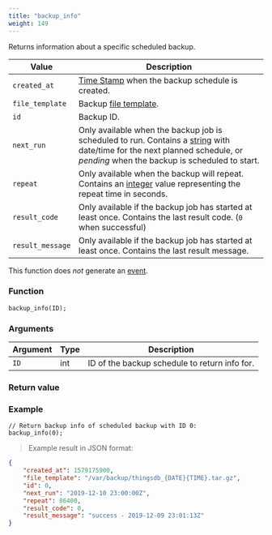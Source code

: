 ```yaml
---
title: "backup_info"
weight: 149
---
```



Returns information about a specific scheduled backup.

Value | Description
------- | -----------
`created_at` | [Time Stamp](https://wikipedia.org/wiki/Unix_time) when the backup schedule is created.
`file_template` | Backup [file template](../new_backup#file-template).
`id` | Backup ID.
`next_run` | Only available when the backup job is scheduled to run. Contains a [string](../../data-types/str) with date/time for the next planned schedule, or *pending* when the backup is scheduled to start.
`repeat` | Only available when the backup will repeat. Contains an [integer](../../data-types/int) value representing the repeat time in seconds.
`result_code` | Only available if the backup job has started at least once. Contains the last result code. (`0` when successful)
`result_message` | Only available if the backup job has started at least once. Contains the last result message.

This function does *not* generate an [event](../../overview/events).

### Function

`backup_info(ID);`

### Arguments

Argument | Type | Description
--------- | ----------- | -----------
`ID` | int | ID of the backup schedule to return info for.

### Return value


### Example

>

```thingsdb,syntax_only,@n
// Return backup info of scheduled backup with ID 0:
backup_info(0);
```

> Example result in JSON format:

```json
{
    "created_at": 1579175900,
    "file_template": "/var/backup/thingsdb_{DATE}{TIME}.tar.gz",
    "id": 0,
    "next_run": "2019-12-10 23:00:00Z",
    "repeat": 86400,
    "result_code": 0,
    "result_message": "success - 2019-12-09 23:01:13Z"
}
```